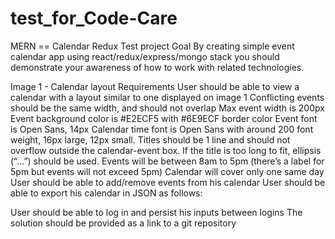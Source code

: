 # test_for_Code-Care
MERN == Calendar
Redux Test project
Goal
By creating simple event calendar app using react/redux/express/mongo stack you should demonstrate your awareness of how to work with related technologies.

Image 1 - Calendar layout
Requirements
User should be able to view a calendar with a layout similar to one displayed on image 1
Conflicting events should be the same width, and should not overlap
Max event width is 200px
Event background color is #E2ECF5 with #6E9ECF border color
Event font is Open Sans, 14px
Calendar time font is Open Sans with around 200 font weight, 16px large, 12px small.
Titles should be 1 line and should not overflow outside the calendar-event box. If the title is too long to fit, ellipsis (“…”) should be used.
Events will be between 8am to 5pm (there’s a label for 5pm but events will not exceed 5pm)
Calendar will cover only one same day
User should be able to add/remove events from his calendar
User should be able to export his calendar in JSON as follows:

User should be able to log in and persist his inputs between logins
The solution should be provided as a link to a git repository
